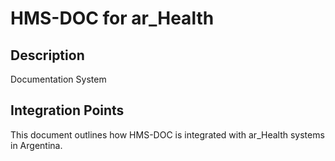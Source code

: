 # HMS-DOC for ar_Health

## Description

Documentation System

## Integration Points

This document outlines how HMS-DOC is integrated with ar_Health systems in Argentina.
